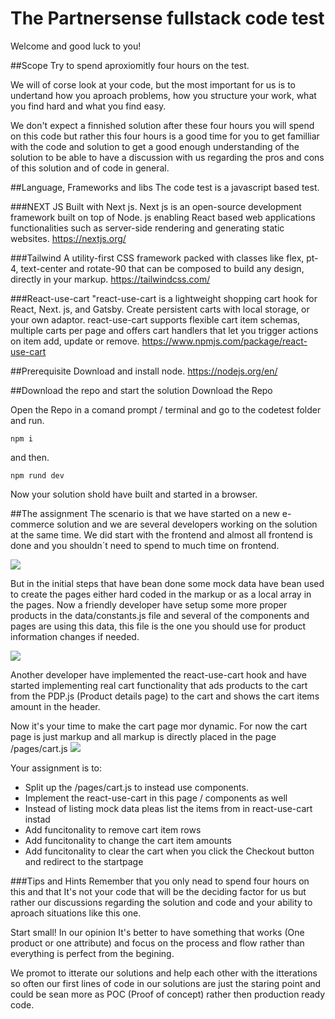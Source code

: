 # The Partnersense fullstack code test

Welcome and good luck to you!

##Scope
Try to spend aproxiomitly four hours on the test.

We will of corse look at your code, but the most important for us is to undertand how you aproach problems, how you structure your work, what you find hard and what you find easy.

We don't expect a finnished solution after these four hours you will spend on this code but rather this four hours is a good time for you to get familliar with the code and solution to get a good enough understanding of the solution to be able to have a discussion with us regarding the pros and cons of this solution and of code in general.

##Language, Frameworks and libs
The code test is a javascript based test.

###NEXT JS
Built with Next js. Next js is an open-source development framework built on top of Node. js enabling React based web applications functionalities such as server-side rendering and generating static websites.
https://nextjs.org/

###Tailwind
A utility-first CSS framework packed with classes like flex, pt-4, text-center and rotate-90 that can be composed to build any design, directly in your markup.
https://tailwindcss.com/

###React-use-cart
"react-use-cart is a lightweight shopping cart hook for React, Next. js, and Gatsby. Create persistent carts with local storage, or your own adaptor. react-use-cart supports flexible cart item schemas, multiple carts per page and offers cart handlers that let you trigger actions on item add, update or remove.
https://www.npmjs.com/package/react-use-cart

##Prerequisite
Download and install node.
https://nodejs.org/en/


##Download the repo and start the solution
Download the Repo

Open the Repo in a comand prompt / terminal and go to the codetest folder and run.

`npm i`

and then.

`npm rund dev`

Now your solution shold have built and started in a browser.

##The assignment
The scenario is that we have started on a new e-commerce solution and we are several developers working on the solution at the same time. We did start with the frontend and almost all frontend is done and you shouldn´t need to spend to much time on frontend. 

[![](https://res.cloudinary.com/partnersense-ab/image/upload/v1641157013/git/Ska%CC%88rmavbild_2022-01-02_kl._21.54.51_xxwxyx.png)](https://res.cloudinary.com/partnersense-ab/image/upload/v1641157013/git/Ska%CC%88rmavbild_2022-01-02_kl._21.54.51_xxwxyx.png)

But in the initial steps that have bean done some mock data have bean used to create the pages either hard coded in the markup or as a local array in the pages. Now a friendly developer have setup some more proper products in the data/constants.js file and several of the components and pages are using this data, this file is the one you should use for product information changes if needed.

[![](https://res.cloudinary.com/partnersense-ab/image/upload/v1641157013/git/Ska%CC%88rmavbild_2022-01-02_kl._21.55.02_ze4169.png)](https://res.cloudinary.com/partnersense-ab/image/upload/v1641157013/git/Ska%CC%88rmavbild_2022-01-02_kl._21.55.02_ze4169.png)

Another developer have implemented the react-use-cart hook and have started implementing real cart functionality that ads products to the cart from the PDP.js (Product details page) to the cart and shows the cart items amount in the header.

Now it's your time to make the cart page mor dynamic. For now the cart page is just markup and all markup is directly placed in the page /pages/cart.js
[![](https://res.cloudinary.com/partnersense-ab/image/upload/v1641157013/git/Ska%CC%88rmavbild_2022-01-02_kl._21.55.11_pc1aja.png)](https://res.cloudinary.com/partnersense-ab/image/upload/v1641157013/git/Ska%CC%88rmavbild_2022-01-02_kl._21.55.11_pc1aja.png)

Your assignment is to:
- Split up the /pages/cart.js to instead use components.
- Implement the react-use-cart in this page / components as well
- Instead of listing mock data pleas list the items from in react-use-cart instad
- Add funcitonality to remove cart item rows
- Add funcitonality to change the cart item amounts
- Add funcitonality to clear the cart when you click the Checkout button and redirect to the startpage

###Tips and Hints
Remember that you only nead to spend four hours on this and that It's not your code that will be the deciding factor for us but rather our discussions regarding the solution and code and your ability to aproach situations like this one.

Start small! In our opinion It's better to have something that works (One product or one attribute) and focus on the process and flow rather than everything is perfect from the begining. 

We promot to itterate our solutions and help each other with the itterations so often our first lines of code in our solutions are just the staring point and could be sean more as POC (Proof of concept) rather then production ready code.

